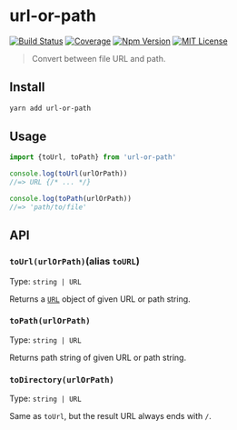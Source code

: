 # url-or-path

[![Build Status][github_actions_badge]][github_actions_link]
[![Coverage][coveralls_badge]][coveralls_link]
[![Npm Version][package_version_badge]][package_link]
[![MIT License][license_badge]][license_link]

[github_actions_badge]: https://img.shields.io/github/workflow/status/fisker/url-or-path/CI/main?style=flat-square
[github_actions_link]: https://github.com/fisker/url-or-path/actions?query=branch%3Amain
[coveralls_badge]: https://img.shields.io/coveralls/github/fisker/url-or-path/main?style=flat-square
[coveralls_link]: https://coveralls.io/github/fisker/url-or-path?branch=main
[license_badge]: https://img.shields.io/npm/l/prettier-format.svg?style=flat-square
[license_link]: https://github.com/fisker/url-or-path/blob/main/license
[package_version_badge]: https://img.shields.io/npm/v/url-or-path.svg?style=flat-square
[package_link]: https://www.npmjs.com/package/url-or-path

> Convert between file URL and path.

## Install

```bash
yarn add url-or-path
```

## Usage

```js
import {toUrl, toPath} from 'url-or-path'

console.log(toUrl(urlOrPath))
//=> URL {/* ... */}

console.log(toPath(urlOrPath))
//=> 'path/to/file'
```

## API

### `toUrl(urlOrPath)`(alias `toURL`)

Type: `string | URL`

Returns a [`URL`](https://nodejs.org/dist/latest-v16.x/docs/api/url.html#url_class_url) object of given URL or path string.

### `toPath(urlOrPath)`

Type: `string | URL`

Returns path string of given URL or path string.

### `toDirectory(urlOrPath)`

Type: `string | URL`

Same as `toUrl`, but the result URL always ends with `/`.
